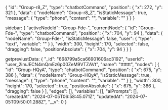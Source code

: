 {
    "id": "Group-r8_Z",
    "type": "chatbotCommand",
    "position": {
        "x": 272,
        "y": 321
    },
    "data": {
        "nodeName": "Group-r8_Z",
        "isStaticMessage": true,
        "message": {
            "type": "phone",
            "content": "",
            "variable": ""
        }
    }
}


sidebar:
{
    "activeNodeId": "Group-Fde-",
    "currentNode": {
        "id": "Group-Fde-",
        "type": "chatbotCommand",
        "position": {
            "x": 704,
            "y": 94
        },
        "data": {
            "nodeName": "Group-Fde-",
            "isStaticMessage": false,
            "user": {
                "type": "text",
                "variable": ""
            }
        },
        "width": 300,
        "height": 170,
        "selected": false,
        "dragging": false,
        "positionAbsolute": {
            "x": 704,
            "y": 94
        }
    }
}



getpreviustData: {
    "_id": "668799a5ca66901606ac3192",
    "userId": "user_2imJECN4mQmEz6p00ZeM9VTZAVt",
    "name": "ttttttt",
    "nodes": [
        {
            "id": "Group-HQyA",
            "type": "chatbotCommand",
            "position": {
                "x": 675,
                "y": 386
            },
            "data": {
                "nodeName": "Group-HQyA",
                "isStaticMessage": true,
                "message": {
                    "type": "phone",
                    "content": "",
                    "variable": ""
                }
            },
            "width": 300,
            "height": 170,
            "selected": true,
            "positionAbsolute": {
                "x": 675,
                "y": 386
            },
            "dragging": false
        }
    ],
    "edges": [],
    "variables": [],
    "aiPrompts": [],
    "createdAt": "2024-07-05T06:58:45.071Z",
    "updatedAt": "2024-07-05T09:50:01.288Z",
    "__v": 0
}
